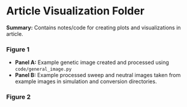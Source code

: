 # Article Visualization Folder

**Summary:** Contains notes/code for creating plots and visualizations in article.

### Figure 1

- **Panel A:** Example genetic image created and processed using `code/general_image.py`
- **Panel B:** Example processed sweep and neutral images taken from example images in
simulation and conversion directories.

### Figure 2

